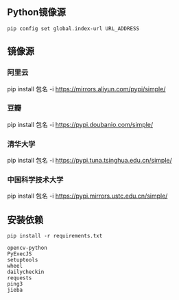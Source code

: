 ## Python镜像源

```
pip config set global.index-url URL_ADDRESS
```

## 镜像源

### 阿里云
pip install 包名 -i https://mirrors.aliyun.com/pypi/simple/

### 豆瓣
pip install 包名 -i https://pypi.doubanio.com/simple/

### 清华大学
pip install 包名 -i https://pypi.tuna.tsinghua.edu.cn/simple/

### 中国科学技术大学
pip install 包名 -i https://pypi.mirrors.ustc.edu.cn/simple/

## 安装依赖

```
pip install -r requirements.txt
```

```
opencv-python
PyExecJS
setuptools
wheel
dailycheckin
requests
ping3
jieba
```

